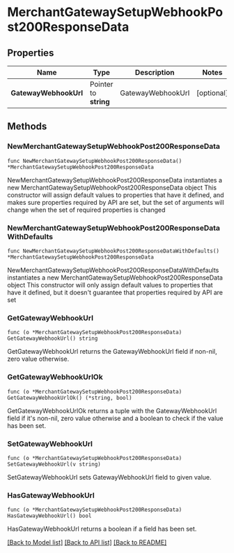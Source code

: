 # MerchantGatewaySetupWebhookPost200ResponseData

## Properties

Name | Type | Description | Notes
------------ | ------------- | ------------- | -------------
**GatewayWebhookUrl** | Pointer to **string** | GatewayWebhookUrl | [optional] 

## Methods

### NewMerchantGatewaySetupWebhookPost200ResponseData

`func NewMerchantGatewaySetupWebhookPost200ResponseData() *MerchantGatewaySetupWebhookPost200ResponseData`

NewMerchantGatewaySetupWebhookPost200ResponseData instantiates a new MerchantGatewaySetupWebhookPost200ResponseData object
This constructor will assign default values to properties that have it defined,
and makes sure properties required by API are set, but the set of arguments
will change when the set of required properties is changed

### NewMerchantGatewaySetupWebhookPost200ResponseDataWithDefaults

`func NewMerchantGatewaySetupWebhookPost200ResponseDataWithDefaults() *MerchantGatewaySetupWebhookPost200ResponseData`

NewMerchantGatewaySetupWebhookPost200ResponseDataWithDefaults instantiates a new MerchantGatewaySetupWebhookPost200ResponseData object
This constructor will only assign default values to properties that have it defined,
but it doesn't guarantee that properties required by API are set

### GetGatewayWebhookUrl

`func (o *MerchantGatewaySetupWebhookPost200ResponseData) GetGatewayWebhookUrl() string`

GetGatewayWebhookUrl returns the GatewayWebhookUrl field if non-nil, zero value otherwise.

### GetGatewayWebhookUrlOk

`func (o *MerchantGatewaySetupWebhookPost200ResponseData) GetGatewayWebhookUrlOk() (*string, bool)`

GetGatewayWebhookUrlOk returns a tuple with the GatewayWebhookUrl field if it's non-nil, zero value otherwise
and a boolean to check if the value has been set.

### SetGatewayWebhookUrl

`func (o *MerchantGatewaySetupWebhookPost200ResponseData) SetGatewayWebhookUrl(v string)`

SetGatewayWebhookUrl sets GatewayWebhookUrl field to given value.

### HasGatewayWebhookUrl

`func (o *MerchantGatewaySetupWebhookPost200ResponseData) HasGatewayWebhookUrl() bool`

HasGatewayWebhookUrl returns a boolean if a field has been set.


[[Back to Model list]](../README.md#documentation-for-models) [[Back to API list]](../README.md#documentation-for-api-endpoints) [[Back to README]](../README.md)


